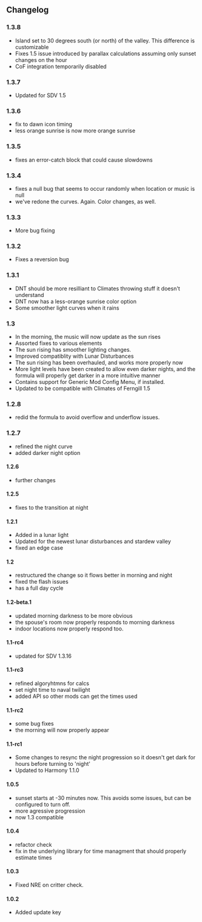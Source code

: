 ## Changelog
### 1.3.8
 - Island set to 30 degrees south (or north) of the valley. This difference is customizable
 - Fixes 1.5 issue introduced by parallax calculations assuming only sunset changes on the hour
 - CoF integration temporarily disabled

### 1.3.7
 - Updated for SDV 1.5

### 1.3.6
 - fix to dawn icon timing
 - less orange sunrise is now more orange sunrise

### 1.3.5
 - fixes an error-catch block that could cause slowdowns

### 1.3.4
 - fixes a null bug that seems to occur randomly when location or music is null
 - we've redone the curves. Again. Color changes, as well.

### 1.3.3
 - More bug fixing

### 1.3.2
 - Fixes a reversion bug

### 1.3.1
 - DNT should be more resilliant to Climates throwing stuff it doesn't understand
 - DNT now has a less-orange sunrise color option
 - Some smoother light curves when it rains
 
### 1.3
 - In the morning, the music will now update as the sun rises
 - Assorted fixes to various elements
 - The sun rising has smoother lighting changes.
 - Improved compatiblity with Lunar Disturbances
 - The sun rising has been overhauled, and works more properly now
 - More light levels have been created to allow even darker nights, and the formula will properly get darker in a more intuitive manner
 - Contains support for Generic Mod Config Menu, if installed.
 - Updated to be compatible with Climates of Ferngill 1.5

### 1.2.8
 - redid the formula to avoid overflow and underflow issues.

### 1.2.7
  - refined the night curve
  - added darker night option 

#### 1.2.6
 - further changes
 
#### 1.2.5
 - fixes to the transition at night

#### 1.2.1
 - Added in a lunar light
 - Updated for the newest lunar disturbances and stardew valley
 - fixed an edge case

#### 1.2 
 - restructured the change so it flows better in morning and night
 - fixed the flash issues
 - has a full day cycle

#### 1.2-beta.1
 - updated morning darkness to be more obvious
 - the spouse's room now properly responds to morning darkness
 - indoor locations now properly respond too.

#### 1.1-rc4
 - updated for SDV 1.3.16

#### 1.1-rc3
 - refined algoryhtmns for calcs
 - set night time to naval twilight
 - added API so other mods can get the times used

#### 1.1-rc2
 - some bug fixes
 - the morning will now properly appear

#### 1.1-rc1
- Some changes to resync the night progression so it doesn't get dark for hours before turning to 'night'
- Updated to Harmony 1.1.0

#### 1.0.5
 - sunset starts at -30 minutes now. This avoids some issues, but can be configured to turn off.
 - more agressive progression
 - now 1.3 compatible

#### 1.0.4
 - refactor check
 - fix in the underlying library for time managment that should properly estimate times

#### 1.0.3
 - Fixed NRE on critter check.

#### 1.0.2
 - Added update key